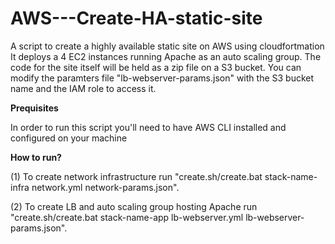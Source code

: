 # AWS---Create-HA-static-site
A script to create a highly available static site on AWS using cloudfortmation
It deploys a 4 EC2 instances running Apache as an auto scaling group. 
The code for the site itself will be held as a zip file on a S3 bucket. You can modify the paramters file "lb-webserver-params.json" with the S3 bucket name and the IAM role to access it.  

__**Prequisites**__

In order to run this script you'll need to have AWS CLI installed and configured on your machine

**How to run?**

(1) To create network infrastructure run "create.sh/create.bat stack-name-infra network.yml network-params.json".

(2) To create LB and auto scaling group hosting Apache run "create.sh/create.bat stack-name-app lb-webserver.yml lb-webserver-params.json".
